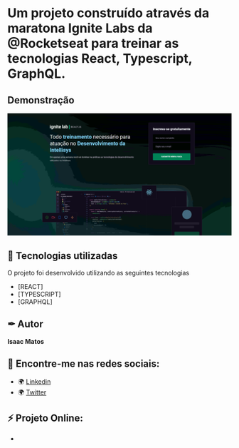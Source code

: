 # Um projeto construído através da maratona Ignite Labs da @Rocketseat para treinar as tecnologias React, Typescript, GraphQL.

## Demonstração

<img src="./src/assets/01.png" alt="Exemplo 1">

## 🚀 Tecnologias utilizadas

O projeto foi desenvolvido utilizando as seguintes tecnologias

- [REACT]
- [TYPESCRIPT]
- [GRAPHQL]

## ✒ Autor

**Isaac Matos**

## 👥 Encontre-me nas redes sociais:

- 🌍 [Linkedin](https://www.linkedin.com/in/isaac-matos-568b6911a/)
- 🌍 [Twitter](https://twitter.com/ic_matos)

## ⚡ Projeto Online:
- 